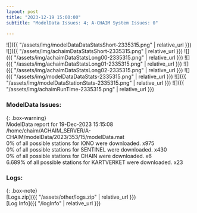 ```yaml
---
layout: post
title: "2023-12-19 15:00:00"
subtitle: "ModelData Issues: 4; A-CHAIM System Issues: 0"

---
```


![]({{ "/assets/img/modelDataDataStatsShort-2335315.png" | relative_url }})
![]({{ "/assets/img/achaimDataStatsShort-2335315.png" | relative_url }})
![]({{ "/assets/img/achaimDataStatsLong00-2335315.png" | relative_url }})
![]({{ "/assets/img/achaimDataStatsLong01-2335315.png" | relative_url }})
![]({{ "/assets/img/achaimDataStatsLong02-2335315.png" | relative_url }})
![]({{ "/assets/img/modelDataDataStats-2335315.png" | relative_url }})
![]({{ "/assets/img/modelDataStationStats-2335315.png" | relative_url }})
![]({{ "/assets/img/achaimRunTime-2335315.png" | relative_url }})


### ModelData Issues:  
  
{: .box-warning}  
 ModelData report for 19-Dec-2023 15:15:08   
 /home/chaim/ACHAIM_SERVER/A-CHAIM/modelData/2023/353/15/modelData.mat   
 0% of all possible stations for IONO were downloaded. x975   
 0% of all possible stations for SENTINEL were downloaded. x430   
 0% of all possible stations for CHAIN were downloaded. x6   
 6.689% of all possible stations for KARTVERKET were downloaded. x23   
  


### Logs:  
  
{: .box-note}  
[Logs.zip]({{ "/assets/other/logs.zip" | relative_url }})  
[Log Info]({{ "/logInfo" | relative_url }})  
